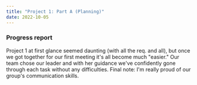 ```yaml
---
title: "Project 1: Part A (Planning)"
date: 2022-10-05
---
```

### Progress report
Project 1 at first glance seemed daunting (with all the req. and all), but once we got together for our first meeting
it's all become much "easier." Our team chose our leader and with her guidance we've confidently gone through each task 
without any difficulties. Final note: I'm really proud of our group's communication skills.
